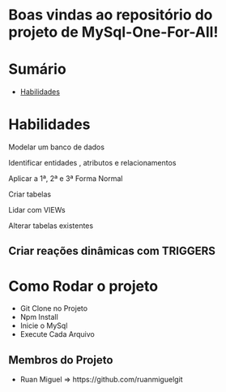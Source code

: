 

# Boas vindas ao repositório do projeto de MySql-One-For-All!


# Sumário

- [Habilidades](#habilidades)
 

# Habilidades

Modelar um banco de dados

Identificar entidades , atributos e relacionamentos

Aplicar a 1ª, 2ª e 3ª Forma Normal

Criar tabelas

Lidar com VIEWs

Alterar tabelas existentes

Criar reações dinâmicas com TRIGGERS
---
<h1> Como Rodar o projeto</h1>
<ul>
  <li> Git Clone no Projeto</li>
  <li> Npm Install</li>
  <li> Inicie o MySql</li>
  <li> Execute Cada Arquivo</li> </ul>

<h2>Membros do Projeto</h2>
<ul>
  <li>Ruan Miguel => https://github.com/ruanmiguelgit</li>
</ul>



  
